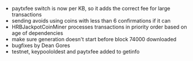 * paytxfee switch is now per KB, so it adds the correct fee for large transactions
* sending avoids using coins with less than 6 confirmations if it can
* HRBJackpotCoinMiner processes transactions in priority order based on age of dependencies
* make sure generation doesn't start before block 74000 downloaded
* bugfixes by Dean Gores
* testnet, keypoololdest and paytxfee added to getinfo
